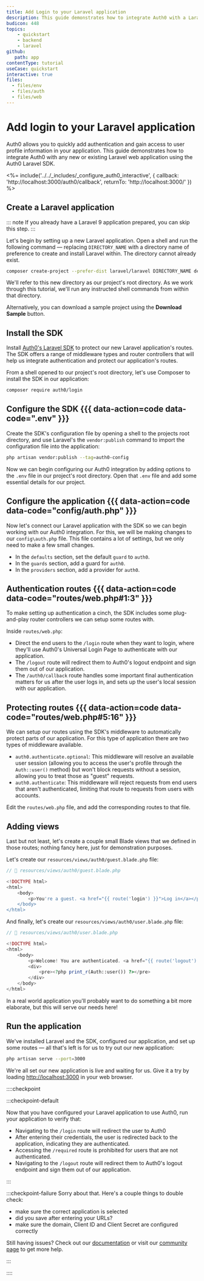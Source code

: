 ```yaml
---
title: Add Login to your Laravel application
description: This guide demonstrates how to integrate Auth0 with a Laravel application using the Auth0 Laravel SDK.
budicon: 448
topics:
    - quickstart
    - backend
    - laravel
github:
   path: app
contentType: tutorial
useCase: quickstart
interactive: true
files:
  - files/env
  - files/auth
  - files/web
---
```


# Add login to your Laravel application

Auth0 allows you to quickly add authentication and gain access to user profile information in your application. This guide demonstrates how to integrate Auth0 with any new or existing Laravel web application using the Auth0 Laravel SDK. 

<%= include('../../_includes/_configure_auth0_interactive', { 
  callback: 'http://localhost:3000/auth0/callback',
  returnTo: 'http://localhost:3000/'
}) %>

## Create a Laravel application

::: note
If you already have a Laravel 9 application prepared, you can skip this step.
:::

Let's begin by setting up a new Laravel application. Open a shell and run the following command — replacing `DIRECTORY_NAME` with a directory name of preference to create and install Laravel within. The directory cannot already exist.

```sh
composer create-project --prefer-dist laravel/laravel DIRECTORY_NAME dev-master
```

We'll refer to this new directory as our project's root directory. As we work through this tutorial, we'll run any instructed shell commands from within that directory.

Alternatively, you can download a sample project using the **Download Sample** button.

## Install the SDK

Install [Auth0's Laravel SDK](https://github.com/auth0/laravel-auth0) to protect our new Laravel application's routes. The SDK offers a range of middleware types and router controllers that will help us integrate authentication and protect our application's routes.

From a shell opened to our project's root directory, let's use Composer to install the SDK in our application:

```sh
composer require auth0/login
```

## Configure the SDK {{{ data-action=code data-code=".env" }}}

Create the SDK's configuration file by opening a shell to the projects root directory,  and use Laravel's the `vendor:publish` command to import the configuration file into the application:

```sh
php artisan vendor:publish --tag=auth0-config
```

Now we can begin configuring our Auth0 integration by adding options to the `.env` file in our project's root directory. Open that `.env` file and add some essential details for our project.

## Configure the application {{{ data-action=code data-code="config/auth.php" }}}

Now let's connect our Laravel application with the SDK so we can begin working with our Auth0 integration. For this, we will be making changes to our `config\auth.php` file. This file contains a lot of settings, but we only need to make a few small changes.

- In the `defaults` section, set the default `guard` to `auth0`.
- In the `guards` section, add a guard for `auth0`.
- In the `providers` section, add a provider for `auth0`.

## Authentication routes {{{ data-action=code data-code="routes/web.php#1:3" }}}

To make setting up authentication a cinch, the SDK includes some plug-and-play router controllers we can setup some routes with. 

Inside `routes/web.php`:

- Direct the end users to the `/login` route when they want to login, where they'll use Auth0's Universal Login Page to authenticate with our application.
- The `/logout` route will redirect them to Auth0's logout endpoint and sign them out of our application.
- The `/auth0/callback` route handles some important final authentication matters for us after the user logs in, and sets up the user's local session with our application.

## Protecting routes {{{ data-action=code data-code="routes/web.php#5:16" }}}

We can setup our routes using the SDK's middleware to automatically protect parts of our application. For this type of application there are two types of middleware available.

- `auth0.authenticate.optional`: This middleware will resolve an available user session (allowing you to access the user's profile through the `Auth::user()` method) but won't block requests without a session, allowing you to treat those as "guest" requests.
- `auth0.authenticate`: This middleware will reject requests from end users that aren't authenticated, limiting that route to requests from users with accounts.

Edit the `routes/web.php` file, and add the corresponding routes to that file.

## Adding views

Last but not least, let's create a couple small Blade views that we defined in those routes; nothing fancy here, just for demonstration purposes.

Let's create our `resources/views/auth0/guest.blade.php` file:

```php
// 📂 resources/views/auth0/guest.blade.php

<!DOCTYPE html>
<html>
    <body>
        <p>You're a guest. <a href="{{ route('login') }}">Log in</a></p>
    </body>
</html>
```

And finally, let's create our `resources/views/auth0/user.blade.php` file:

```php
// 📂 resources/views/auth0/user.blade.php

<!DOCTYPE html>
<html>
    <body>
        <p>Welcome! You are authenticated. <a href="{{ route('logout') }}">Log out</a></p>
        <div>
            <pre><?php print_r(Auth::user()) ?></pre>
        </div>
    </body>
</html>
```

In a real world application you'll probably want to do something a bit more elaborate, but this will serve our needs here!

## Run the application

We've installed Laravel and the SDK, configured our application, and set up some routes — all that's left is for us to try out our new application:

```sh
php artisan serve --port=3000
```

We're all set our new application is live and waiting for us. Give it a try by loading [http://localhost:3000](http://localhost:3000) in your web browser.

::::checkpoint

:::checkpoint-default

Now that you have configured your Laravel application to use Auth0, run your application to verify that:
* Navigating to the `/login` route will redirect the user to Auth0
* After entering their credentials, the user is redirected back to the application, indicating they are authenticated. 
* Accessing the `/required` route is prohibited for users that are not authenticated.
* Navigating to the `/logout` route will redirect them to Auth0's logout endpoint and sign them out of our application.

:::

:::checkpoint-failure
Sorry about that. Here's a couple things to double check:
* make sure the correct application is selected
* did you save after entering your URLs?
* make sure the domain, Client ID and Client Secret are configured correctly

Still having issues? Check out our [documentation](https://auth0.com/docs) or visit our [community page](https://community.auth0.com) to get more help.

:::

::::